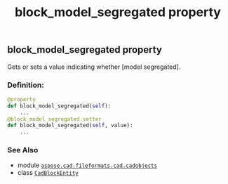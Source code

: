 ﻿---
title: block_model_segregated property
second_title: Aspose.CAD for Python via .NET API References
description: 
type: docs
weight: 120
url: /python-net/aspose.cad.fileformats.cad.cadobjects/cadblockentity/block_model_segregated/
is_root: false
---

## block_model_segregated property


Gets or sets a value indicating whether [model segregated].
### Definition:
```python
@property
def block_model_segregated(self):
    ...
@block_model_segregated.setter
def block_model_segregated(self, value):
    ...
```

### See Also
* module [`aspose.cad.fileformats.cad.cadobjects`](../../)
* class [`CadBlockEntity`](/cad/python-net/aspose.cad.fileformats.cad.cadobjects/cadblockentity)
